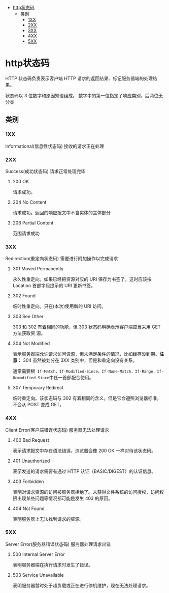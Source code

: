 <!-- TOC -->

- [http状态码](#http状态码)
    - [类别](#类别)
        - [1XX](#1xx)
        - [2XX](#2xx)
        - [3XX](#3xx)
        - [4XX](#4xx)
        - [5XX](#5xx)

<!-- /TOC -->

# http状态码

HTTP 状态码负责表示客户端 HTTP 请求的返回结果、标记服务器端的处理结果。

状态码以 3 位数字和原因短语组成。 数字中的第一位指定了响应类别，后两位无分类


## 类别

### 1XX

Informational(信息性状态码)
接收的请求正在处理

### 2XX

Success(成功状态码)
请求正常处理完毕

1. 200 OK

    请求成功。
2. 204 No Content

    请求成功。返回的响应报文中不含实体的主体部分
3. 206 Partial Content

    范围请求成功

### 3XX

Redirection(重定向状态码)
需要进行附加操作以完成请求

1. 301 Moved Permanently

    永久性重定向。如果已经把资源对应的 URI 保存为书签了，这时应该按 Location 首部字段提示的 URI 更新书签。

2. 302 Found

    临时性重定向。只在(本次)使用新的 URI 访问。

3. 303 See Other

    303 和 302 有着相同的功能，但 303 状态码明确表示客户端应当采用 GET 方法获取资
源。

4. 304 Not Modified

    表示服务器端允许请求访问资源，但未满足条件的情况，比如缓存没到期。**注意：** 304 虽然被划分在 3XX 类别中，但是和重定向没有关系。

    通常需要根` If-Match，If-Modified-Since，If-None-Match，If-Range，If-Unmodified-Since`中任一首部配合使用。

5. 307 Temporary Redirect

    临时重定向。该状态码与 302 有着相同的含义。但是它会遵照浏览器标准，不会从 POST 变成 GET。

### 4XX

Client Error(客户端错误状态码)
服务器无法处理请求

1. 400 Bad Request

    表示请求报文中存在语法错误。浏览器会像 200 OK 一样对待该状态码。

2. 401 Unauthorized

    表示发送的请求需要有通过 HTTP 认证（BASIC/DIGEST）的认证信息。

3. 403 Forbidden

    表明对请求资源的访问被服务器拒绝了。未获得文件系统的访问授权，访问权限出现某些问题等情况都可能是发生 403 的原因。

4. 404 Not Found

    表明服务器上无法找到请求的资源。

### 5XX

Server Error(服务器错误状态码)
服务器处理请求出错

1. 500 Internal Server Error

    表明服务器端在执行请求时发生了错误。

2. 503 Service Unavailable

    表明服务器暂时处于超负载或正在进行停机维护，现在无法处理请求。
